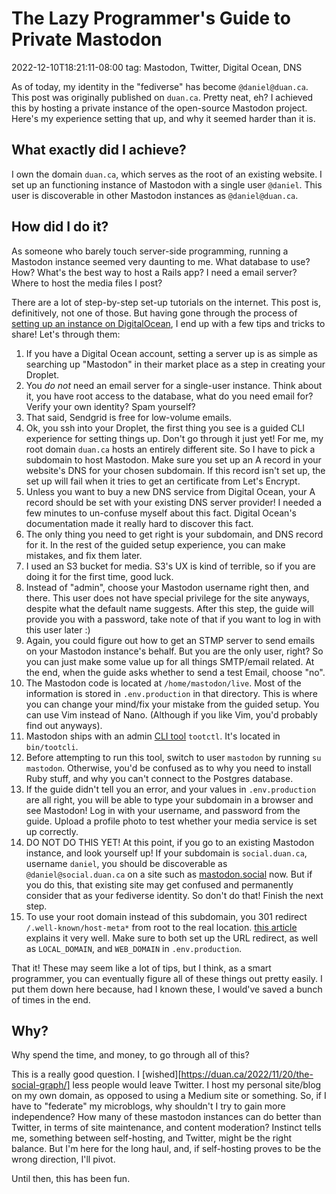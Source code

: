 # The Lazy Programmer's Guide to Private Mastodon
2022-12-10T18:21:11-08:00
tag: Mastodon, Twitter, Digital Ocean, DNS

As of today, my identity in the "fediverse" has become `@daniel@duan.ca`. This post was originally published
on `duan.ca`. Pretty neat, eh? I achieved this by hosting a private instance of the open-source Mastodon
project. Here's my experience setting that up, and why it seemed harder than it is.

## What exactly did I achieve?

I own the domain `duan.ca`, which serves as the root of an existing website. I set up an functioning
instance of Mastodon with a single user `@daniel`. This user is discoverable in other Mastodon instances as
`@daniel@duan.ca`.

## How did I do it?

As someone who barely touch server-side programming, running a Mastodon instance seemed very daunting to me.
What database to use? How? What's the best way to host a Rails app? I need a email server? Where to host the
media files I post?

There are a lot of step-by-step set-up tutorials on the internet. This post is, definitively, not one of
those. But having gone through the process of [setting up an instance on DigitalOcean][], I end up with a few tips
and tricks to share! Let's through them:

1. If you have a Digital Ocean account, setting a server up is as simple as searching up "Mastodon" in their
   market place as a step in creating your Droplet.
2. You _do not_ need an email server for a single-user instance. Think about it, you have root access to the
   database, what do you need email for? Verify your own identity? Spam yourself?
3. That said, Sendgrid is free for low-volume emails.
4. Ok, you ssh into your Droplet, the first thing you see is a guided CLI experience for setting things up.
   Don't go through it just yet! For me, my root domain `duan.ca` hosts an entirely different site. So I have
   to pick a subdomain to host Mastodon. Make sure you set up an A record in your website's DNS for your
   chosen subdomain. If this record isn't set up, the set up will fail when it tries to get an certificate
   from Let's Encrypt.
5. Unless you want to buy a new DNS service from Digital Ocean, your A record should be set with your existing
   DNS server provider! I needed a few minutes to un-confuse myself about this fact. Digital Ocean's
   documentation made it really hard to discover this fact.
5. The only thing you need to get right is your subdomain, and DNS record for it. In the rest of the guided
   setup experience, you can make mistakes, and fix them later.
6. I used an S3 bucket for media. S3's UX is kind of terrible, so if you are doing it for the first time, good
   luck.
7. Instead of "admin", choose your Mastodon username right then, and there. This user does not have special
   privilege for the site anyways, despite what the default name suggests. After this step, the guide will
   provide you with a password, take note of that if you want to log in with this user later :)
8. Again, you could figure out how to get an STMP server to send emails on your Mastodon instance's behalf.
   But you are the only user, right? So you can just make some value up for all things SMTP/email related. At
   the end, when the guide asks whether to send a test Email, choose "no".
9. The Mastodon code is located at `/home/mastodon/live`. Most of the information is stored in
   `.env.production` in that directory. This is where you can change your mind/fix your mistake from the
   guided setup. You can use Vim instead of Nano. (Although if you like Vim, you'd probably find out anyways).
10. Mastodon ships with an admin [CLI tool][] `tootctl`. It's located in `bin/tootcli`.
11. Before attempting to run this tool, switch to user `mastodon` by running `su mastodon`. Otherwise, you'd
    be confused as to why you need to install Ruby stuff, and why you can't connect to the Postgres database.
12. If the guide didn't tell you an error, and your values in `.env.production` are all right, you will be
    able to type your subdomain in a browser and see Mastodon! Log in with your username, and password from
    the guide. Upload a profile photo to test whether your media service is set up correctly.
13. DO NOT DO THIS YET! At this point, if you go to an existing Mastodon instance, and look yourself up! If
    your subdomain is `social.duan.ca`, username `daniel`, you should be discoverable as
    `@daniel@social.duan.ca` on a site such as [mastodon.social][] now. But if you do this, that existing site
    may get confused and permanently consider that as your fediverse identity. So don't do that! Finish the
    next step.
14. To use your root domain instead of this subdomain, you 301 redirect `/.well-known/host-meta*` from root to
    the real location. [this article][Redirect] explains it very well. Make sure to both set up the URL
    redirect, as well as `LOCAL_DOMAIN`, and `WEB_DOMAIN` in `.env.production`.

That it! These may seem like a lot of tips, but I think, as a smart programmer, you can eventually figure all
of these things out pretty easily. I put them down here because, had I known these, I would've saved a bunch
of times in the end.

[Redirect]: https://masto.host/mastodon-usernames-different-from-the-domain-used-for-installation/
[CLI tool]: https://docs.joinmastodon.org/admin/tootctl/
[setting up an instance on DigitalOcean]: https://marketplace.digitalocean.com/apps/mastodon
[mastodon.social]: https://mastodon.social

## Why?

Why spend the time, and money, to go through all of this?

This is a really good question. I [wished][https://duan.ca/2022/11/20/the-social-graph/] less people would
leave Twitter. I host my personal site/blog on my own domain, as opposed to using a Medium site or something.
So, if I have to "federate" my microblogs, why shouldn't I try to gain more independence? How many of these
mastodon instances can do better than Twitter, in terms of site maintenance, and content moderation? Instinct
tells me, something between self-hosting, and Twitter, might be the right balance. But I'm here for the long
haul, and, if self-hosting proves to be the wrong direction, I'll pivot.

Until then, this has been fun.
